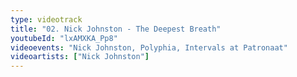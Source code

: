 ```yaml
---
type: videotrack
title: "02. Nick Johnston - The Deepest Breath"
youtubeId: "lxAMXKA_Pp8"
videoevents: "Nick Johnston, Polyphia, Intervals at Patronaat"
videoartists: ["Nick Johnston"]
---
```

